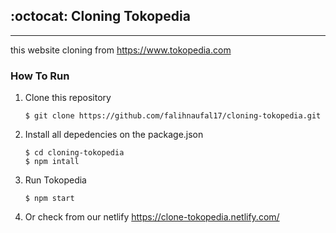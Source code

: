 ## :octocat: Cloning Tokopedia
---
this website cloning from https://www.tokopedia.com

### How To Run

1. Clone this repository
   ```
   $ git clone https://github.com/falihnaufal17/cloning-tokopedia.git
   ```
2. Install all depedencies on the package.json
   ```
   $ cd cloning-tokopedia 
   $ npm intall
   ```
3. Run Tokopedia
   ```
   $ npm start
   ```
4. Or check from our netlify https://clone-tokopedia.netlify.com/
